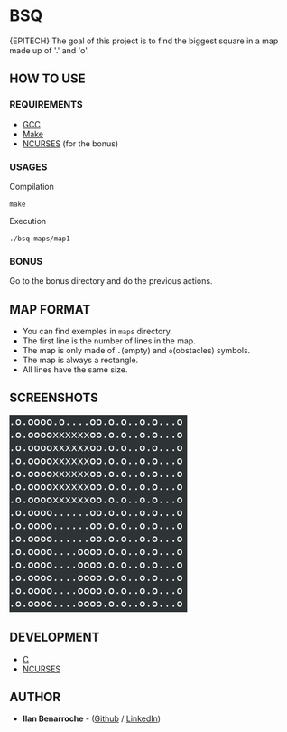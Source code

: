 # BSQ

{EPITECH} The goal of this project is to find the biggest square in a map made up of '.' and 'o'.

## HOW TO USE

### REQUIREMENTS

* [GCC](https://gcc.gnu.org/)
* [Make](https://www.gnu.org/software/make/)
* [NCURSES](https://fr.wikipedia.org/wiki/Ncurses) (for the bonus)

### USAGES

Compilation

```
make
```
Execution

```
./bsq maps/map1
```

### BONUS

Go to the bonus directory and do the previous actions.

## MAP FORMAT

* You can find exemples in ```maps``` directory.
* The first line is the number of lines in the map.
* The map is only made of ```.```(empty) and ```o```(obstacles) symbols.
* The map is always a rectangle.
* All lines have the same size.

## SCREENSHOTS

![Screenshot](screenshots/bsq_screenshot.png)

## DEVELOPMENT

* [C](https://fr.wikipedia.org/wiki/C_(langage))
* [NCURSES](https://fr.wikipedia.org/wiki/Ncurses)

## AUTHOR

* **Ilan Benarroche** - ([Github](https://github.com/Ilano30) / [LinkedIn](https://www.linkedin.com/in/ilan-benarroche-1a9b33173/))